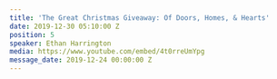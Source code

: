 ```yaml
---
title: 'The Great Christmas Giveaway: Of Doors, Homes, & Hearts'
date: 2019-12-30 05:10:00 Z
position: 5
speaker: Ethan Harrington
media: https://www.youtube.com/embed/4t0rreUmYpg
message_date: 2019-12-24 00:00:00 Z
---
```


